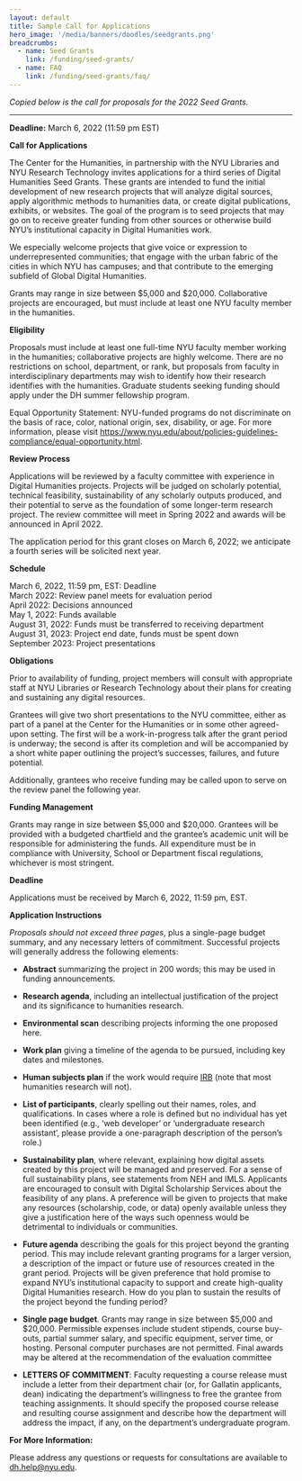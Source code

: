 ```yaml
---
layout: default
title: Sample Call for Applications
hero_image: '/media/banners/doodles/seedgrants.png'
breadcrumbs:
  - name: Seed Grants
    link: /funding/seed-grants/
  - name: FAQ
    link: /funding/seed-grants/faq/
---
```

*Copied below is the call for proposals for the 2022 Seed Grants.*

<hr>

**Deadline:** March 6, 2022 (11:59 pm EST)

**Call for Applications**

The Center for the Humanities, in partnership with the NYU Libraries and NYU Research Technology invites applications for a third series of Digital Humanities Seed Grants. These grants are intended to fund the initial development of new research projects that will analyze digital sources, apply algorithmic methods to humanities data, or create digital publications, exhibits, or websites. The goal of the program is to seed projects that may go on to receive greater funding from other sources or otherwise build NYU’s institutional capacity in Digital Humanities work.

We especially welcome projects that give voice or expression to underrepresented communities; that engage with the urban fabric of the cities in which NYU has campuses; and that contribute to the emerging subfield of Global Digital Humanities.

Grants may range in size between $5,000 and $20,000. Collaborative projects are encouraged, but must include at least one NYU faculty member in the humanities.

**Eligibility**

Proposals must include at least one full-time NYU faculty member working in the humanities; collaborative projects are highly welcome. There are no restrictions on school, department, or rank, but proposals from faculty in interdisciplinary departments may wish to identify how their research identifies with the humanities. Graduate students seeking funding should apply under the DH summer fellowship program.

Equal Opportunity Statement: NYU-funded programs do not discriminate on the basis of race, color, national origin, sex, disability, or age. For more information, please visit <https://www.nyu.edu/about/policies-guidelines-compliance/equal-opportunity.html>.

**Review Process**

Applications will be reviewed by a faculty committee with experience in Digital Humanities projects. Projects will be judged on scholarly potential, technical feasibility, sustainability of any scholarly outputs produced, and their potential to serve as the foundation of some longer-term research project. The review committee will meet in Spring 2022 and awards will be announced in April 2022.

The application period for this grant closes on March 6, 2022; we anticipate a fourth series will be solicited next year.

**Schedule**

March 6, 2022, 11:59 pm, EST:   Deadline  
March 2022:                     Review panel meets for evaluation period  
April 2022:                     Decisions announced  
May 1, 2022:                    Funds available  
August 31, 2022:                Funds must be transferred to receiving department  
August 31, 2023:                Project end date, funds must be spent down  
September 2023:                 Project presentations  


**Obligations**

Prior to availability of funding, project members will consult with appropriate staff at NYU Libraries or Research Technology about their plans for creating and sustaining any digital resources.

Grantees will give two short presentations to the NYU committee, either as part of a panel at the Center for the Humanities or in some other agreed-upon setting. The first will be a work-in-progress talk after the grant period is underway; the second is after its completion and will be accompanied by a short white paper outlining the project’s successes, failures, and future potential.

Additionally, grantees who receive funding may be called upon to serve on the review panel the following year.

**Funding Management**

Grants may range in size between $5,000 and $20,000. Grantees will be provided with a budgeted chartfield and the grantee’s academic unit will be responsible for administering the funds. All expenditure must be in compliance with University, School or Department fiscal regulations, whichever is most stringent.

**Deadline**

Applications must be received by March 6, 2022, 11:59 pm, EST.

**Application Instructions**

_Proposals should not exceed three pages_, plus a single-page budget summary, and any necessary letters of commitment. Successful projects will generally address the following elements:

- **Abstract** summarizing the project in 200 words; this may be used in funding announcements.

- **Research agenda**, including an intellectual justification of the project and its significance to humanities research.

- **Environmental scan** describing projects informing the one proposed here.

- **Work plan** giving a timeline of the agenda to be pursued, including key dates and milestones.

- **Human subjects plan** if the work would require [IRB](https://www.nyu.edu/research/resources-and-support-offices/getting-started-withyourresearch/human-subjects-research.html) (note that most humanities research will not).

- **List of participants**, clearly spelling out their names, roles, and qualifications. In cases where a role is defined but no individual has yet been identified (e.g., ‘web developer’ or ‘undergraduate research assistant’, please provide a one-paragraph description of the person’s role.)

- **Sustainability plan**, where relevant, explaining how digital assets created by this project will be managed and preserved. For a sense of full sustainability plans, see statements from NEH and IMLS. Applicants are encouraged to consult with Digital Scholarship Services about the feasibility of any plans. A preference will be given to projects that make any resources (scholarship, code, or data) openly available unless they give a justification here of the ways such openness would be detrimental to individuals or communities.

- **Future agenda** describing the goals for this project beyond the granting period. This may include relevant granting programs for a larger version, a description of the impact or future use of resources created in the grant period. Projects will be given preference that hold promise to expand NYU’s institutional capacity to support and create high-quality Digital Humanities research. How do you plan to sustain the results of the project beyond the funding period?

- **Single page budget**. Grants may range in size between $5,000 and $20,000. Permissible expenses include student stipends, course buy-outs, partial summer salary, and specific equipment, server time, or hosting. Personal computer purchases are not permitted. Final awards may be altered at the recommendation of the evaluation committee

- **LETTERS OF COMMITMENT**: Faculty requesting a course release must include a letter from their department chair (or, for Gallatin applicants, dean) indicating the department’s willingness to free the grantee from teaching assignments. It should specify the proposed course release and resulting course assignment and describe how the department will address the impact, if any, on the department’s undergraduate program.

**For More Information:**

Please address any questions or requests for consultations are available to <dh.help@nyu.edu>.
